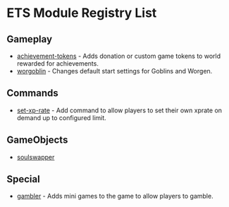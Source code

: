 # ETS Module Registry List

## Gameplay
- [achievement-tokens](gameplay/achievement-tokens/README.md) - Adds donation or custom game tokens to world rewarded for achievements. 
- [worgoblin](gameplay/worgoblin/index.md) - Changes default start settings for Goblins and Worgen. 

## Commands
- [set-xp-rate](commands/set-xp-rate/README.md) - Add command to allow players to set their own xprate on demand up to configured limit. 

## GameObjects
- [soulswapper](gameobjects/soulswapper/README.md)

## Special
- [gambler](special/gambler/README.md) - Adds mini games to the game to allow players to gamble. 

